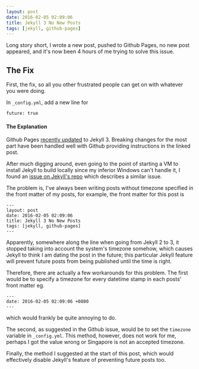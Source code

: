 ```yaml
---
layout: post
date: 2016-02-05 02:09:06
title: Jekyll 3 No New Posts
tags: [jekyll, github-pages]
---
```


Long story short, I wrote a new post, pushed to Github Pages, no new post appeared, and it's now been 4 hours of me trying to solve this issue.


## The Fix
First, the fix, so all you other frustrated people can get on with whatever you were doing.

In `_config.yml`, add a new line for

```
future: true
```


#### The Explanation
Github Pages [recently updated](https://github.com/blog/2100-github-pages-now-faster-and-simpler-with-jekyll-3-0) to Jekyll 3. Breaking changes for the most part have been handled well with Github providing instructions in the linked post. 

After much digging around, even going to the point of starting a VM to install Jekyll to build locally since my inferior Windows can't handle it, I found an [issue on Jekyll's repo](https://github.com/jekyll/jekyll/issues/4010) which describes a similar issue.

The problem is, I've always been writing posts without timezone specified in the front matter of my posts, for example, the front matter for this post is

```
---
layout: post
date: 2016-02-05 02:09:06
title: Jekyll 3 No New Posts
tags: [jekyll, github-pages]
---
```

Apparently, somewhere along the line when going from Jekyll 2 to 3, it stopped taking into account the system's timezone somehow, which causes Jekyll to think I am dating the post in the future; this particular Jekyll feature will prevent future posts from being published until the time is right.

Therefore, there are actually a few workarounds for this problem. The first would be to specify a timezone for every datetime stamp in each posts' front matter eg.

```
---
date: 2016-02-05 02:09:06 +0800
---
```

which would frankly be quite annoying to do.

The second, as suggested in the Github issue, would be to set the `timezone` variable in `_config.yml`. This method, however, does not work for me, perhaps I got the value wrong or Singapore is not an accepted timezone.

Finally, the method I suggested at the start of this post, which would effectively disable Jekyll's feature of preventing future posts too.